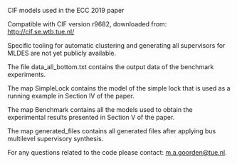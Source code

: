 CIF models used in the ECC 2019 paper

Compatible with CIF version r9682, downloaded from: http://cif.se.wtb.tue.nl/

Specific tooling for automatic clustering and generating all supervisors for MLDES are not yet publicly available.

The file data_all_bottom.txt contains the output data of the benchmark experiments.

The map SimpleLock contains the model of the simple lock that is used as a running example in Section IV of the paper.

The map Benchmark contains all the models used to obtain the experimental results presented in Section V of the paper.

The map generated_files contains all generated files after applying bus multilevel supervisory synthesis.

For any questions related to the code please contact: m.a.goorden@tue.nl.
